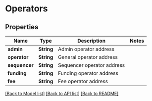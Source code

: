 # Operators

## Properties

Name | Type | Description | Notes
------------ | ------------- | ------------- | -------------
**admin** | **String** | Admin operator address | 
**operator** | **String** | General operator address | 
**sequencer** | **String** | Sequencer operator address | 
**funding** | **String** | Funding operator address | 
**fee** | **String** | Fee operator address | 

[[Back to Model list]](../README.md#documentation-for-models) [[Back to API list]](../README.md#documentation-for-api-endpoints) [[Back to README]](../README.md)


